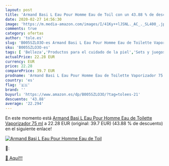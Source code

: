 ```yaml
---
layout: post
title: 'Armand Basi L Eau Pour Homme Eau de Toil con un 43.88 % de descuento'
date: 2020-02-27 14:56:30
image: 'https://m.media-amazon.com/images/I/41Ky++lJSNL._AC_._SL400_.jpg'
comments: true
category: ofertas
author: 'tole.es'
slug: 'B005SZLO3O-es Armand Basi L Eau Pour Homme Eau de Toilette Vaporizador...'
sku: 'B005SZLO3O-es'
tags: [ 'Belleza','Productos para el cuidado de la piel','Sets y juegos para el cuidado de la piel','de','eau','toilette', ]
actualPrice: 22.28 EUR
currency: EUR
price: 22.28
comparePrice: 39.7 EUR
prodname: 'Armand Basi L Eau Pour Homme Eau de Toilette Vaporizador 75 ml'
country: 'es'
flag: '🇪🇸'
brand: ''
buyurl: 'https://www.amazon.es/dp/B005SZLO3O/?tag=tolees-21'
descuento: '43.88'
average: '22.294'
---
```


En este momento está [Armand Basi L Eau Pour Homme Eau de Toilette Vaporizador 75 ml](https://www.amazon.es/dp/B005SZLO3O/?tag=tolees-21) a 22.28 EUR (original: 39.7 EUR) (43.88 %  de descuento) en el siguiente enlace!

[![Armand Basi L Eau Pour Homme Eau de Toil](https://m.media-amazon.com/images/I/41Ky++lJSNL._AC_._SL400_.jpg)](https://www.amazon.es/dp/B005SZLO3O/?tag=tolees-21)

🔎:


[🛒 Aquí!!!](https://www.amazon.es/dp/B005SZLO3O/?tag=tolees-21)

